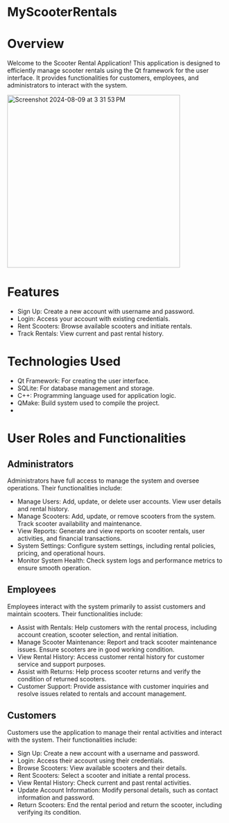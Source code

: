 # MyScooterRentals

# Overview
Welcome to the Scooter Rental Application! This application is designed to efficiently manage scooter rentals using the Qt framework for the user interface. It provides functionalities for customers, employees, and administrators to interact with the system.

<img width="398" alt="Screenshot 2024-08-09 at 3 31 53 PM" src="https://github.com/user-attachments/assets/1d7dc8e0-be55-4964-a659-1c9c61acb0a9">


# Features
- Sign Up: Create a new account with username and password.
- Login: Access your account with existing credentials.
- Rent Scooters: Browse available scooters and initiate rentals.
- Track Rentals: View current and past rental history.
  
# Technologies Used
- Qt Framework: For creating the user interface.
- SQLite: For database management and storage.
- C++: Programming language used for application logic.
- QMake: Build system used to compile the project.
- 
# User Roles and Functionalities
## Administrators
Administrators have full access to manage the system and oversee operations. Their functionalities include:

- Manage Users: Add, update, or delete user accounts. View user details and rental history.
- Manage Scooters: Add, update, or remove scooters from the system. Track scooter availability and maintenance.
- View Reports: Generate and view reports on scooter rentals, user activities, and financial transactions.
- System Settings: Configure system settings, including rental policies, pricing, and operational hours.
- Monitor System Health: Check system logs and performance metrics to ensure smooth operation.
  
## Employees
Employees interact with the system primarily to assist customers and maintain scooters. Their functionalities include:

- Assist with Rentals: Help customers with the rental process, including account creation, scooter selection, and rental initiation.
- Manage Scooter Maintenance: Report and track scooter maintenance issues. Ensure scooters are in good working condition.
- View Rental History: Access customer rental history for customer service and support purposes.
- Assist with Returns: Help process scooter returns and verify the condition of returned scooters.
- Customer Support: Provide assistance with customer inquiries and resolve issues related to rentals and account management.

## Customers
Customers use the application to manage their rental activities and interact with the system. Their functionalities include:

- Sign Up: Create a new account with a username and password.
- Login: Access their account using their credentials.
- Browse Scooters: View available scooters and their details.
- Rent Scooters: Select a scooter and initiate a rental process.
- View Rental History: Check current and past rental activities.
- Update Account Information: Modify personal details, such as contact information and password.
- Return Scooters: End the rental period and return the scooter, including verifying its condition.
